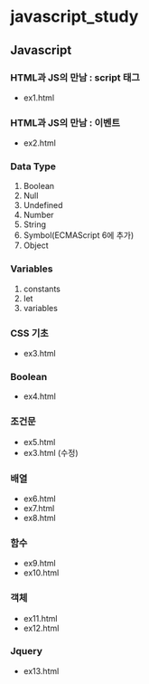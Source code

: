 # javascript_study

## Javascript

### HTML과 JS의 만남 : script 태그

-   ex1.html

### HTML과 JS의 만남 : 이벤트

-   ex2.html

### Data Type

1. Boolean
2. Null
3. Undefined
4. Number
5. String
6. Symbol(ECMAScript 6에 추가)
7. Object

### Variables

1. constants
2. let
3. variables

### CSS 기초

-   ex3.html

### Boolean

-   ex4.html

### 조건문

-   ex5.html
-   ex3.html (수정)

### 배열

-   ex6.html
-   ex7.html
-   ex8.html

### 함수

-   ex9.html
-   ex10.html

### 객체

-   ex11.html
-   ex12.html

### Jquery

-   ex13.html
